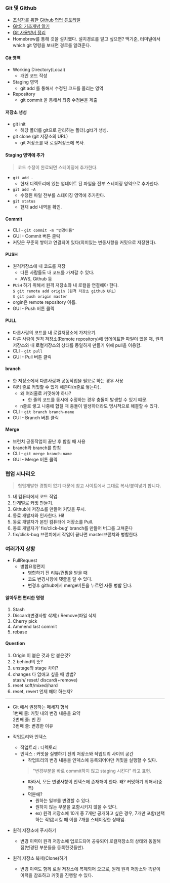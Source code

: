### Git 및 Github  
* [초심자를 위한 Github 협업 튜토리얼](https://milooy.wordpress.com/2017/06/21/working-together-with-github-tutorial)  
* [Git의 기초개념 알기](https://backlog.com/git-tutorial/kr/intro/intro1_3.html)  
* [Git 사용방버 정리](https://wordbe.tistory.com/entry/Git-사용-방법-정리commit-push-pull-request-merge-등)
* Homebrew를 통해 깃을 설치했다. 설치경로를 알고 싶으면? 맥기준, 터미널에서 which git 명령을 보내면 경로를 알려준다.  
#### Git 영역
* Working Directory(Local)  
  - 개인 코드 작성  
* Staging 영역  
  - git add 를 통해서 수정된 코드를 올리는 영역  
* Repository  
  - git commit 을 통해서 최종 수정본을 제출  
  
#### 저장소 생성
* git init  
  - 해당 폴더를 git으로 관리하는 폴더(.git)가 생성.  
* git clone (git 저장소의 URL)  
  - git 저장소를 내 로컬저장소에 복사.  
  
#### Staging 영역에 추가  
> 코드 수정이 완료되면 스테이징에 추가한다.  
* `git add .`  
  - 현재 디렉토리에 있는 업데이트 된 파일을 전부 스테이징 영역으로 추가한다.  
* `git add -A`  
  - 수정된 파일 전부를 스테이징 영역에 추가한다.  
* `git status`  
  - 현재 add 내역을 확인.  

#### Commit  
* CLI - `git commit -m "변경이름"`  
* GUI - Commit 버튼 클릭  
* 커밋은 꾸준히 쌓이고 연결되어 있다(의미있는 변동사항을 커밋으로 저장한다).  
  
#### PUSH
* 원격저장소에 내 코드를 저장  
  - 다른 사람들도 내 코드를 가져갈 수 있다.  
  - AWS, Github 등  
* `PUSH` 하기 위해서 원격 저장소와 내 로컬을 연결해야 한다.  
  ```$ git remote add origin (원격 저장소 github URL) ```  
  ```$ git push origin master```  
* orgin은 remote repository 이름.  
* GUI - Push 버튼 클릭    

#### PULL
* 다른사람의 코드를 내 로컬저장소에 가져오기. 
* 다른 사람이 원격 저장소(Remote repository)에 업데이트한 파일이 있을 때, 원격저장소와 내 로컬저장소의 상태를 동일하게 만들기 위해 pull을 이용함.  
* CLI - `git pull`  
* GUI - Pull 버튼 클릭   
  
#### branch  
* 한 저장소에서 다른사람과 공동작업을 필요로 하는 경우 사용  
* 여러 줄로 커밋할 수 있게 해준다(n줄로 쌓는다).  
  - 왜 여러줄로 커밋해야 하나?  
    - 한 줄의 코드를 동시에 수정하는 경우 충돌이 발생할 수 있기 떄문.  
  - n줄로 쌓고 나중에 합칠 때 충돌이 발생하더라도 명시적으로 해결할 수 있다.  
* CLI - `git branch branch-name`  
* GUI - Branch 버튼 클릭  
  
#### Merge
* 브런치 공동작업이 끝난 후 합칠 때 사용  
* branch와 branch를 합침  
* CLI - `git merge branch-name`
* GUI - Merge 버튼 클릭  

### 협업 시나리오  
> 협업개발한 경험이 없기 때문에 참고 사이트에서 그대로 복사/붙여넣기 합니다.  
1. 내 컴퓨터에서 코드 작업.    
2. 단계벌로 커밋 만들기.  
3. Github에 저장소를 만들어 커밋을 푸시.  
4. 동료 개발자와 인사한다. Hi!  
5. 동료 개발자가 본인 컴퓨터에 저장소를 Pull.  
6. 동료 개발자가’ fix/click-bug’ branch를 만들어 버그를 고쳐준다  
7. fix/click-bug 브랜치에서 작업이 끝나면 master브랜치와 병합한다.  

### 여러가지 상황  
* FullRequest  
  - 병합요청편지  
    - 병합하기 전 리뷰/컨펌을 받을 때  
    - 코드 변경사항에 댓글을 달 수 있다.  
    - 변경후 github에서 merge버튼을 누르면 자동 병합 된다.  
  
#### 알아두면 편리한 명령  
1. Stash  
2. Discard(변경사항 삭제)/ Remove(파일 삭제  
3. Cherry pick  
4. Ammend last commit  
5. rebase  
  
#### Question  
1. Origin 이 붙은 것과 안 붙은것?  
2. 2 behind의 뜻?  
3. unstage와 stage 차이?  
4. changes 다 없애고 싶을 때 방법?  
	stash/ reset/ discard(+remove)  
5. reset soft/mixed/hard  
6. reset, revert 언제 해야 하는지?  

***  
  
* Git 에서 권장하는 메세지 형식  
1번째 줄: 커밋 내의 변경 내용을 요약  
2번째 줄: 빈 칸  
3번째 줄: 변경한 이유  
  
* 작업트리와 인덱스  
  - 작업트리 : 디렉토리  
  - 인덱스 : 커밋을 실행하기 전의 저장소와 작업트리 사이의 공간  
    - 작업트리의 변경 내용을 인덱스에 등록되어야만 커밋을 실행할 수 있다.  
    > "변경부분을 바로 commit하지 않고 staging 시킨다" 라고 표현.  
    - 따라서, 모든 변경사항이 인덱스에 존재해야 한다. 왜? 커밋하기 위해서(중복)  
    - 덕분에?
      - 원하는 일부를 변경할 수 있다.  
      - 원하지 않는 부분을 포함시키지 않을 수 있다.  
      - ex) 원격 저장소에 10개 중 7개만 공개하고 싶은 경우, 7개만 포함(선택하는 작업)시킬 때 이를 7개를 스테이징한 상태임.  

* 원격 저장소에 푸시하기
  - 변경 이력이 원격 저장소에 업로드되어 공유되어 로컬저장소의 상태와 동일해짐(변경된 부분들을 등록한것들만).  
  
* 원격 저장소 복제(Clone)하기  
  - 변경 이력도 함께 로컬 저장소에 복제되어 오므로, 원래 원격 저장소와 똑같이 이력을 참조하고 커밋을 진행할 수 있다.  
  
